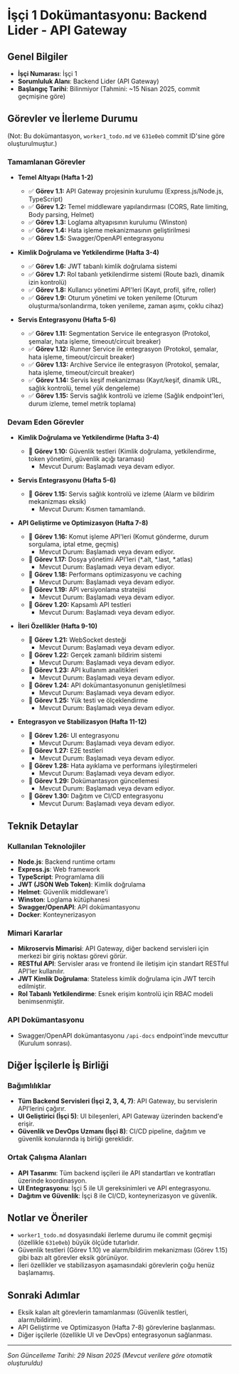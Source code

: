 # İşçi 1 Dokümantasyonu: Backend Lider - API Gateway

## Genel Bilgiler
- **İşçi Numarası**: İşçi 1
- **Sorumluluk Alanı**: Backend Lider (API Gateway)
- **Başlangıç Tarihi**: Bilinmiyor (Tahmini: ~15 Nisan 2025, commit geçmişine göre)

## Görevler ve İlerleme Durumu

(Not: Bu dokümantasyon, `worker1_todo.md` ve `631e0eb` commit ID'sine göre oluşturulmuştur.)

### Tamamlanan Görevler

- **Temel Altyapı (Hafta 1-2)**
  - ✅ **Görev 1.1:** API Gateway projesinin kurulumu (Express.js/Node.js, TypeScript)
  - ✅ **Görev 1.2:** Temel middleware yapılandırması (CORS, Rate limiting, Body parsing, Helmet)
  - ✅ **Görev 1.3:** Loglama altyapısının kurulumu (Winston)
  - ✅ **Görev 1.4:** Hata işleme mekanizmasının geliştirilmesi
  - ✅ **Görev 1.5:** Swagger/OpenAPI entegrasyonu

- **Kimlik Doğrulama ve Yetkilendirme (Hafta 3-4)**
  - ✅ **Görev 1.6:** JWT tabanlı kimlik doğrulama sistemi
  - ✅ **Görev 1.7:** Rol tabanlı yetkilendirme sistemi (Route bazlı, dinamik izin kontrolü)
  - ✅ **Görev 1.8:** Kullanıcı yönetimi API'leri (Kayıt, profil, şifre, roller)
  - ✅ **Görev 1.9:** Oturum yönetimi ve token yenileme (Oturum oluşturma/sonlandırma, token yenileme, zaman aşımı, çoklu cihaz)

- **Servis Entegrasyonu (Hafta 5-6)**
  - ✅ **Görev 1.11:** Segmentation Service ile entegrasyon (Protokol, şemalar, hata işleme, timeout/circuit breaker)
  - ✅ **Görev 1.12:** Runner Service ile entegrasyon (Protokol, şemalar, hata işleme, timeout/circuit breaker)
  - ✅ **Görev 1.13:** Archive Service ile entegrasyon (Protokol, şemalar, hata işleme, timeout/circuit breaker)
  - ✅ **Görev 1.14:** Servis keşif mekanizması (Kayıt/keşif, dinamik URL, sağlık kontrolü, temel yük dengeleme)
  - ✅ **Görev 1.15:** Servis sağlık kontrolü ve izleme (Sağlık endpoint'leri, durum izleme, temel metrik toplama)

### Devam Eden Görevler

- **Kimlik Doğrulama ve Yetkilendirme (Hafta 3-4)**
  - 🔄 **Görev 1.10:** Güvenlik testleri (Kimlik doğrulama, yetkilendirme, token yönetimi, güvenlik açığı taraması)
    - Mevcut Durum: Başlamadı veya devam ediyor.

- **Servis Entegrasyonu (Hafta 5-6)**
  - 🔄 **Görev 1.15:** Servis sağlık kontrolü ve izleme (Alarm ve bildirim mekanizması eksik)
    - Mevcut Durum: Kısmen tamamlandı.

- **API Geliştirme ve Optimizasyon (Hafta 7-8)**
  - 🔄 **Görev 1.16:** Komut işleme API'leri (Komut gönderme, durum sorgulama, iptal etme, geçmiş)
    - Mevcut Durum: Başlamadı veya devam ediyor.
  - 🔄 **Görev 1.17:** Dosya yönetimi API'leri (*.alt, *.last, *.atlas)
    - Mevcut Durum: Başlamadı veya devam ediyor.
  - 🔄 **Görev 1.18:** Performans optimizasyonu ve caching
    - Mevcut Durum: Başlamadı veya devam ediyor.
  - 🔄 **Görev 1.19:** API versiyonlama stratejisi
    - Mevcut Durum: Başlamadı veya devam ediyor.
  - 🔄 **Görev 1.20:** Kapsamlı API testleri
    - Mevcut Durum: Başlamadı veya devam ediyor.

- **İleri Özellikler (Hafta 9-10)**
  - 🔄 **Görev 1.21:** WebSocket desteği
    - Mevcut Durum: Başlamadı veya devam ediyor.
  - 🔄 **Görev 1.22:** Gerçek zamanlı bildirim sistemi
    - Mevcut Durum: Başlamadı veya devam ediyor.
  - 🔄 **Görev 1.23:** API kullanım analitikleri
    - Mevcut Durum: Başlamadı veya devam ediyor.
  - 🔄 **Görev 1.24:** API dokümantasyonunun genişletilmesi
    - Mevcut Durum: Başlamadı veya devam ediyor.
  - 🔄 **Görev 1.25:** Yük testi ve ölçeklendirme
    - Mevcut Durum: Başlamadı veya devam ediyor.

- **Entegrasyon ve Stabilizasyon (Hafta 11-12)**
  - 🔄 **Görev 1.26:** UI entegrasyonu
    - Mevcut Durum: Başlamadı veya devam ediyor.
  - 🔄 **Görev 1.27:** E2E testleri
    - Mevcut Durum: Başlamadı veya devam ediyor.
  - 🔄 **Görev 1.28:** Hata ayıklama ve performans iyileştirmeleri
    - Mevcut Durum: Başlamadı veya devam ediyor.
  - 🔄 **Görev 1.29:** Dokümantasyon güncellemesi
    - Mevcut Durum: Başlamadı veya devam ediyor.
  - 🔄 **Görev 1.30:** Dağıtım ve CI/CD entegrasyonu
    - Mevcut Durum: Başlamadı veya devam ediyor.

## Teknik Detaylar

### Kullanılan Teknolojiler
- **Node.js**: Backend runtime ortamı
- **Express.js**: Web framework
- **TypeScript**: Programlama dili
- **JWT (JSON Web Token)**: Kimlik doğrulama
- **Helmet**: Güvenlik middleware'i
- **Winston**: Loglama kütüphanesi
- **Swagger/OpenAPI**: API dokümantasyonu
- **Docker**: Konteynerizasyon

### Mimari Kararlar
- **Mikroservis Mimarisi**: API Gateway, diğer backend servisleri için merkezi bir giriş noktası görevi görür.
- **RESTful API**: Servisler arası ve frontend ile iletişim için standart RESTful API'ler kullanılır.
- **JWT Kimlik Doğrulama**: Stateless kimlik doğrulama için JWT tercih edilmiştir.
- **Rol Tabanlı Yetkilendirme**: Esnek erişim kontrolü için RBAC modeli benimsenmiştir.

### API Dokümantasyonu
- Swagger/OpenAPI dokümantasyonu `/api-docs` endpoint'inde mevcuttur (Kurulum sonrası).

## Diğer İşçilerle İş Birliği

### Bağımlılıklar
- **Tüm Backend Servisleri (İşçi 2, 3, 4, 7)**: API Gateway, bu servislerin API'lerini çağırır.
- **UI Geliştirici (İşçi 5)**: UI bileşenleri, API Gateway üzerinden backend'e erişir.
- **Güvenlik ve DevOps Uzmanı (İşçi 8)**: CI/CD pipeline, dağıtım ve güvenlik konularında iş birliği gereklidir.

### Ortak Çalışma Alanları
- **API Tasarımı**: Tüm backend işçileri ile API standartları ve kontratları üzerinde koordinasyon.
- **UI Entegrasyonu**: İşçi 5 ile UI gereksinimleri ve API entegrasyonu.
- **Dağıtım ve Güvenlik**: İşçi 8 ile CI/CD, konteynerizasyon ve güvenlik.

## Notlar ve Öneriler
- `worker1_todo.md` dosyasındaki ilerleme durumu ile commit geçmişi (özellikle `631e0eb`) büyük ölçüde tutarlıdır.
- Güvenlik testleri (Görev 1.10) ve alarm/bildirim mekanizması (Görev 1.15) gibi bazı alt görevler eksik görünüyor.
- İleri özellikler ve stabilizasyon aşamasındaki görevlerin çoğu henüz başlamamış.

## Sonraki Adımlar
- Eksik kalan alt görevlerin tamamlanması (Güvenlik testleri, alarm/bildirim).
- API Geliştirme ve Optimizasyon (Hafta 7-8) görevlerine başlanması.
- Diğer işçilerle (özellikle UI ve DevOps) entegrasyonun sağlanması.

---

*Son Güncelleme Tarihi: 29 Nisan 2025 (Mevcut verilere göre otomatik oluşturuldu)*

